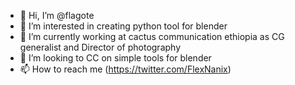 - 👋 Hi, I’m @flagote
- 👀 I’m interested in creating python tool for blender
- 🌱 I’m currently working at cactus communication ethiopia as CG generalist and Director of photography
- 💞️ I’m looking to CC on simple tools for blender
- 📫 How to reach me (https://twitter.com/FlexNanix)

<!---
flagote/flagote is a ✨ special ✨ repository because its `README.md` (this file) appears on your GitHub profile.
You can click the Preview link to take a look at your changes.
--->
